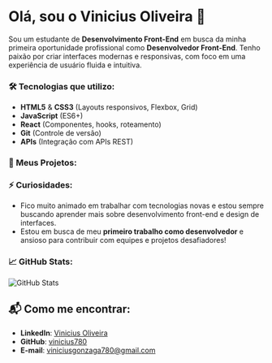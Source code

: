 # Olá, sou o **Vinicius Oliveira** 👋

Sou um estudante de **Desenvolvimento Front-End** em busca da minha primeira oportunidade profissional como **Desenvolvedor Front-End**. Tenho paixão por criar interfaces modernas e responsivas, com foco em uma experiência de usuário fluida e intuitiva.

### 🛠️ Tecnologias que utilizo:
- **HTML5** & **CSS3** (Layouts responsivos, Flexbox, Grid)
- **JavaScript** (ES6+)
- **React** (Componentes, hooks, roteamento)
- **Git** (Controle de versão)
- **APIs** (Integração com APIs REST)

### 🚀 Meus Projetos:


### ⚡ Curiosidades:
- Fico muito animado em trabalhar com tecnologias novas e estou sempre buscando aprender mais sobre desenvolvimento front-end e design de interfaces.
- Estou em busca de meu **primeiro trabalho como desenvolvedor** e ansioso para contribuir com equipes e projetos desafiadores!

### 📈 GitHub Stats:
![GitHub Stats](https://github-readme-stats.vercel.app/api?username=vinicius780&count_private=true&show_icons=true&theme=radical)

## 📬 Como me encontrar:
- **LinkedIn**: [Vinicius Oliveira](https://[www.linkedin.com/in/seunome](https://www.linkedin.com/in/vinicius-oliveira-7950b8251/?lipi=urn%3Ali%3Apage%3Ad_flagship3_feed%3BMvRivs5CQFuO34NzFBBenA%3D%3D))
- **GitHub**: [vinicius780](https://github.com/vinicius780)
- **E-mail**: viniciusgonzaga780@gmail.com

